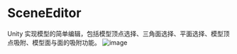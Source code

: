 # SceneEditor
Unity 实现模型的简单编辑，包括模型顶点选择、三角面选择、平面选择、模型顶点吸附、模型面与面的吸附功能。
![image](https://user-images.githubusercontent.com/50124510/205555543-f9493139-87f1-4e97-a700-34007f1cde00.png)
